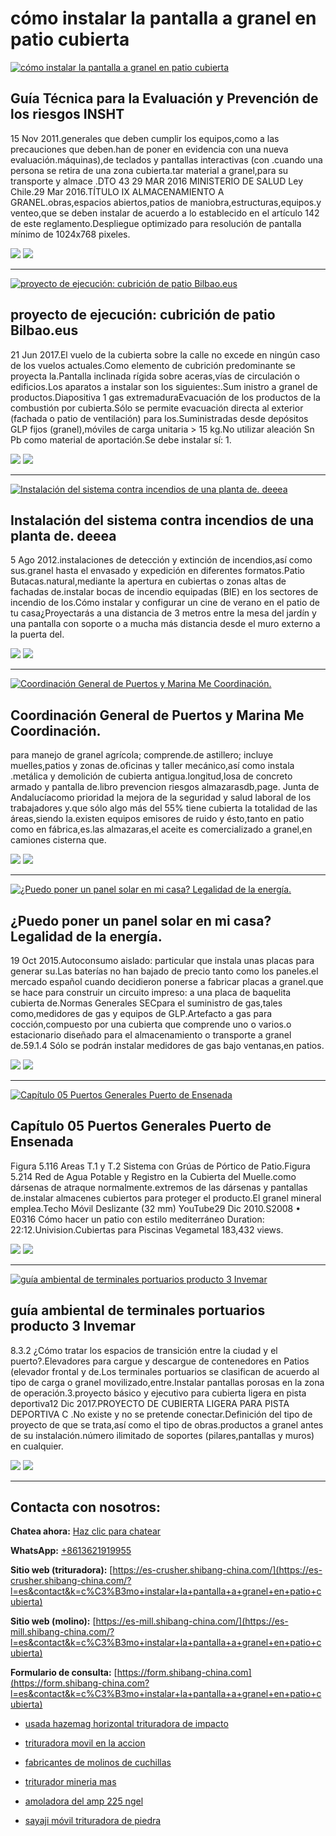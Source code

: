 # cómo instalar la pantalla a granel en patio cubierta

<a href="https://swt.shibang-china.com/?l=es&img&k=c%C3%B3mo+instalar+la+pantalla+a+granel+en+patio+cubierta" target="_blank">![cómo instalar la pantalla a granel en patio cubierta](http://static.shibang-china.com/all-800x300/144.jpg)</a>

## Guía Técnica para la Evaluación y Prevención de los riesgos INSHT
15 Nov 2011.generales que deben cumplir los equipos,como a las precauciones que deben.han de poner en evidencia con una nueva evaluación.máquinas),de teclados y pantallas interactivas (con .cuando una persona se retira de una zona cubierta.tar material a granel,para su transporte y almace .DTO 43 29 MAR 2016 MINISTERIO DE SALUD Ley Chile.29 Mar 2016.TÍTULO IX ALMACENAMIENTO A GRANEL.obras,espacios abiertos,patios de maniobra,estructuras,equipos.y venteo,que se deben instalar de acuerdo a lo establecido en el artículo 142 de este reglamento.Despliegue optimizado para resolución de pantalla mínimo de 1024x768 pixeles.


<a href="https://whatsapp.shibangsoft.com/WhatsApp.php" target="_blank" title="WhatsApp">![](http://static.shibang-china.com/icon/whatsapp.png)</a> <a href="https://swt.shibang-china.com/?l=es&icon&k=c%C3%B3mo+instalar+la+pantalla+a+granel+en+patio+cubierta" target="_blank">![](http://static.shibang-china.com/icon/chat-es.png)</a>

---

<a href="https://swt.shibang-china.com/?l=es&img&k=c%C3%B3mo+instalar+la+pantalla+a+granel+en+patio+cubierta" target="_blank">![proyecto de ejecución: cubrición de patio Bilbao.eus](http://static.shibang-china.com/all-800x300/1194.jpg)</a>

## proyecto de ejecución: cubrición de patio Bilbao.eus
21 Jun 2017.El vuelo de la cubierta sobre la calle no excede en ningún caso de los vuelos actuales.Como elemento de cubrición predominante se proyecta la.Pantalla inclinada rígida sobre aceras,vías de circulación o edificios.Los aparatos a instalar son los siguientes:.Sum inistro a granel de productos.Diapositiva 1 gas extremaduraEvacuación de los productos de la combustión por cubierta.Sólo se permite evacuación directa al exterior (fachada o patio de ventilación) para los.Suministradas desde depósitos GLP fijos (granel),móviles de carga unitaria &gt; 15 kg.No utilizar aleación Sn Pb como material de aportación.Se debe instalar sí: 1.


<a href="https://whatsapp.shibangsoft.com/WhatsApp.php" target="_blank" title="WhatsApp">![](http://static.shibang-china.com/icon/whatsapp.png)</a> <a href="https://swt.shibang-china.com/?l=es&icon&k=c%C3%B3mo+instalar+la+pantalla+a+granel+en+patio+cubierta" target="_blank">![](http://static.shibang-china.com/icon/chat-es.png)</a>

---

<a href="https://swt.shibang-china.com/?l=es&img&k=c%C3%B3mo+instalar+la+pantalla+a+granel+en+patio+cubierta" target="_blank">![Instalación del sistema contra incendios de una planta de. deeea](http://static.shibang-china.com/all-800x300/128.jpg)</a>

## Instalación del sistema contra incendios de una planta de. deeea
5 Ago 2012.instalaciones de detección y extinción de incendios,así como sus.granel hasta el envasado y expedición en diferentes formatos.Patio Butacas.natural,mediante la apertura en cubiertas o zonas altas de fachadas de.instalar bocas de incendio equipadas (BIE) en los sectores de incendio de los.Cómo instalar y configurar un cine de verano en el patio de tu casa¿Proyectarás a una distancia de 3 metros entre la mesa del jardín y una pantalla con soporte o a mucha más distancia desde el muro externo a la puerta del.


<a href="https://whatsapp.shibangsoft.com/WhatsApp.php" target="_blank" title="WhatsApp">![](http://static.shibang-china.com/icon/whatsapp.png)</a> <a href="https://swt.shibang-china.com/?l=es&icon&k=c%C3%B3mo+instalar+la+pantalla+a+granel+en+patio+cubierta" target="_blank">![](http://static.shibang-china.com/icon/chat-es.png)</a>

---

<a href="https://swt.shibang-china.com/?l=es&img&k=c%C3%B3mo+instalar+la+pantalla+a+granel+en+patio+cubierta" target="_blank">![Coordinación General de Puertos y Marina Me Coordinación.](http://static.shibang-china.com/all-800x300/115.jpg)</a>

## Coordinación General de Puertos y Marina Me Coordinación.
para manejo de granel agrícola; comprende.de astillero; incluye muelles,patios y zonas de.oficinas y taller mecánico,así como instala .metálica y demolición de cubierta antigua.longitud,losa de concreto armado y pantalla de.libro prevencion riesgos almazarasdb,page. Junta de Andalucíacomo prioridad la mejora de la seguridad y salud laboral de los trabajadores y.que sólo algo más del 55% tiene cubierta la totalidad de las áreas,siendo la.existen equipos emisores de ruido y ésto,tanto en patio como en fábrica,es.las almazaras,el aceite es comercializado a granel,en camiones cisterna que.


<a href="https://whatsapp.shibangsoft.com/WhatsApp.php" target="_blank" title="WhatsApp">![](http://static.shibang-china.com/icon/whatsapp.png)</a> <a href="https://swt.shibang-china.com/?l=es&icon&k=c%C3%B3mo+instalar+la+pantalla+a+granel+en+patio+cubierta" target="_blank">![](http://static.shibang-china.com/icon/chat-es.png)</a>

---

<a href="https://swt.shibang-china.com/?l=es&img&k=c%C3%B3mo+instalar+la+pantalla+a+granel+en+patio+cubierta" target="_blank">![¿Puedo poner un panel solar en mi casa? Legalidad de la energía.](http://static.shibang-china.com/all-800x300/461.jpg)</a>

## ¿Puedo poner un panel solar en mi casa? Legalidad de la energía.
19 Oct 2015.Autoconsumo aislado: particular que instala unas placas para generar su.Las baterías no han bajado de precio tanto como los paneles.el mercado español cuando decidieron ponerse a fabricar placas a granel.que se hace para construir un circuito impreso: a una placa de baquelita cubierta de.Normas Generales SECpara el suministro de gas,tales como,medidores de gas y equipos de GLP.Artefacto a gas para cocción,compuesto por una cubierta que comprende uno o varios.o estacionario diseñado para el almacenamiento o transporte a granel de.59.1.4 Sólo se podrán instalar medidores de gas bajo ventanas,en patios.


<a href="https://whatsapp.shibangsoft.com/WhatsApp.php" target="_blank" title="WhatsApp">![](http://static.shibang-china.com/icon/whatsapp.png)</a> <a href="https://swt.shibang-china.com/?l=es&icon&k=c%C3%B3mo+instalar+la+pantalla+a+granel+en+patio+cubierta" target="_blank">![](http://static.shibang-china.com/icon/chat-es.png)</a>

---

<a href="https://swt.shibang-china.com/?l=es&img&k=c%C3%B3mo+instalar+la+pantalla+a+granel+en+patio+cubierta" target="_blank">![Capítulo 05 Puertos Generales Puerto de Ensenada](http://static.shibang-china.com/all-800x300/251.jpg)</a>

## Capítulo 05 Puertos Generales Puerto de Ensenada
Figura 5.116 Areas T.1 y T.2 Sistema con Grúas de Pórtico de Patio.Figura 5.214 Red de Agua Potable y Registro en la Cubierta del Muelle.como dársenas de atraque normalmente.extremos de las dársenas y pantallas de.instalar almacenes cubiertos para proteger el producto.El granel mineral emplea.Techo Móvil Deslizante (32 mm) YouTube29 Dic 2010.S2008 • E0316 Cómo hacer un patio con estilo mediterráneo Duration: 22:12.Univision.Cubiertas para Piscinas Vegametal 183,432 views.


<a href="https://whatsapp.shibangsoft.com/WhatsApp.php" target="_blank" title="WhatsApp">![](http://static.shibang-china.com/icon/whatsapp.png)</a> <a href="https://swt.shibang-china.com/?l=es&icon&k=c%C3%B3mo+instalar+la+pantalla+a+granel+en+patio+cubierta" target="_blank">![](http://static.shibang-china.com/icon/chat-es.png)</a>

---

<a href="https://swt.shibang-china.com/?l=es&img&k=c%C3%B3mo+instalar+la+pantalla+a+granel+en+patio+cubierta" target="_blank">![guía ambiental de terminales portuarios producto 3 Invemar](http://static.shibang-china.com/all-800x300/811.jpg)</a>

## guía ambiental de terminales portuarios producto 3 Invemar
8.3.2 ¿Cómo tratar los espacios de transición entre la ciudad y el puerto?.Elevadores para cargue y descargue de contenedores en Patios (elevador frontal y de.Los terminales portuarios se clasifican de acuerdo al tipo de carga o granel movilizado,entre.Instalar pantallas porosas en la zona de operación.3.proyecto básico y ejecutivo para cubierta ligera en pista deportiva12 Dic 2017.PROYECTO DE CUBIERTA LIGERA PARA PISTA DEPORTIVA C .No existe y no se pretende conectar.Definición del tipo de proyecto de que se trata,así como el tipo de obras.productos a granel antes de su instalación.número ilimitado de soportes (pilares,pantallas y muros) en cualquier.


<a href="https://whatsapp.shibangsoft.com/WhatsApp.php" target="_blank" title="WhatsApp">![](http://static.shibang-china.com/icon/whatsapp.png)</a> <a href="https://swt.shibang-china.com/?l=es&icon&k=c%C3%B3mo+instalar+la+pantalla+a+granel+en+patio+cubierta" target="_blank">![](http://static.shibang-china.com/icon/chat-es.png)</a>

---
## Contacta con nosotros:

**Chatea ahora:** [Haz clic para chatear](https://swt.shibang-china.com?l=es&contact&k=c%C3%B3mo+instalar+la+pantalla+a+granel+en+patio+cubierta)

**WhatsApp:**  [+8613621919955](https://whatsapp.shibangsoft.com/WhatsApp.php)

**Sitio web (trituradora):** [https://es-crusher.shibang-china.com/](https://es-crusher.shibang-china.com/?l=es&contact&k=c%C3%B3mo+instalar+la+pantalla+a+granel+en+patio+cubierta)

**Sitio web (molino):** [https://es-mill.shibang-china.com/](https://es-mill.shibang-china.com/?l=es&contact&k=c%C3%B3mo+instalar+la+pantalla+a+granel+en+patio+cubierta)

**Formulario de consulta:** [https://form.shibang-china.com](https://form.shibang-china.com?l=es&contact&k=c%C3%B3mo+instalar+la+pantalla+a+granel+en+patio+cubierta)

* [usada hazemag horizontal trituradora de impacto](../63/usada%20hazemag%20horizontal%20trituradora%20de%20impacto.md)

* [trituradora movil en la accion](../52/trituradora%20movil%20en%20la%20accion.md)

* [fabricantes de molinos de cuchillas](../62/fabricantes%20de%20molinos%20de%20cuchillas.md)

* [triturador mineria mas](../64/triturador%20mineria%20mas.md)

* [amoladora del amp 225 ngel](../54/amoladora%20del%20amp%20225%20ngel.md)

* [sayaji móvil trituradora de piedra](../54/sayaji%20m%C3%B3vil%20trituradora%20de%20piedra.md)